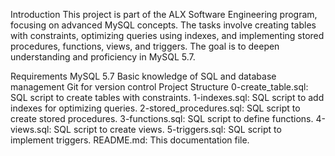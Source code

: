 Introduction
This project is part of the ALX Software Engineering program, focusing on advanced MySQL concepts. The tasks involve creating tables with constraints, optimizing queries using indexes, and implementing stored procedures, functions, views, and triggers. The goal is to deepen understanding and proficiency in MySQL 5.7.

Requirements
MySQL 5.7
Basic knowledge of SQL and database management
Git for version control
Project Structure
0-create_table.sql: SQL script to create tables with constraints.
1-indexes.sql: SQL script to add indexes for optimizing queries.
2-stored_procedures.sql: SQL script to create stored procedures.
3-functions.sql: SQL script to define functions.
4-views.sql: SQL script to create views.
5-triggers.sql: SQL script to implement triggers.
README.md: This documentation file.
